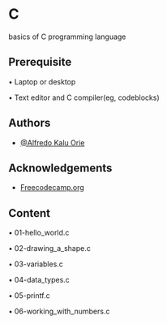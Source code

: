 # C
basics of C programming language
## Prerequisite

• Laptop or desktop

• Text editor and C compiler(eg, codeblocks)

## Authors

- [@Alfredo Kalu Orie](https://www.github.com/xclusivfred)

## Acknowledgements

- [Freecodecamp.org](https://freecodecamp.org/)

## Content

• 01-hello_world.c

• 02-drawing_a_shape.c

• 03-variables.c

• 04-data_types.c

• 05-printf.c

• 06-working_with_numbers.c